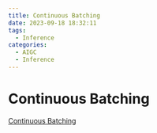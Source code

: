 ```yaml
---
title: Continuous Batching
date: 2023-09-18 18:32:11
tags:
  - Inference
categories: 
  - AIGC
  - Inference 
---
```


<p></p>
<!-- more -->

# Continuous Batching
[Continuous Batching](https://candied-skunk-1ca.notion.site/Continuous-batching-3ce74a6d992944fba6314e21b3c3ec22)